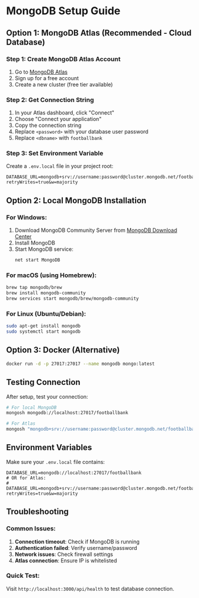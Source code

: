 # MongoDB Setup Guide

## Option 1: MongoDB Atlas (Recommended - Cloud Database)

### Step 1: Create MongoDB Atlas Account
1. Go to [MongoDB Atlas](https://www.mongodb.com/atlas)
2. Sign up for a free account
3. Create a new cluster (free tier available)

### Step 2: Get Connection String
1. In your Atlas dashboard, click "Connect"
2. Choose "Connect your application"
3. Copy the connection string
4. Replace `<password>` with your database user password
5. Replace `<dbname>` with `footballbank`

### Step 3: Set Environment Variable
Create a `.env.local` file in your project root:
```
DATABASE_URL=mongodb+srv://username:password@cluster.mongodb.net/footballbank?retryWrites=true&w=majority
```

## Option 2: Local MongoDB Installation

### For Windows:
1. Download MongoDB Community Server from [MongoDB Download Center](https://www.mongodb.com/try/download/community)
2. Install MongoDB
3. Start MongoDB service:
   ```bash
   net start MongoDB
   ```

### For macOS (using Homebrew):
```bash
brew tap mongodb/brew
brew install mongodb-community
brew services start mongodb/brew/mongodb-community
```

### For Linux (Ubuntu/Debian):
```bash
sudo apt-get install mongodb
sudo systemctl start mongodb
```

## Option 3: Docker (Alternative)
```bash
docker run -d -p 27017:27017 --name mongodb mongo:latest
```

## Testing Connection

After setup, test your connection:
```bash
# For local MongoDB
mongosh mongodb://localhost:27017/footballbank

# For Atlas
mongosh "mongodb+srv://username:password@cluster.mongodb.net/footballbank"
```

## Environment Variables

Make sure your `.env.local` file contains:
```
DATABASE_URL=mongodb://localhost:27017/footballbank
# OR for Atlas:
# DATABASE_URL=mongodb+srv://username:password@cluster.mongodb.net/footballbank?retryWrites=true&w=majority
```

## Troubleshooting

### Common Issues:
1. **Connection timeout**: Check if MongoDB is running
2. **Authentication failed**: Verify username/password
3. **Network issues**: Check firewall settings
4. **Atlas connection**: Ensure IP is whitelisted

### Quick Test:
Visit `http://localhost:3000/api/health` to test database connection.
